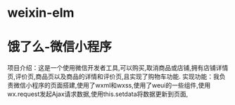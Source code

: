 ﻿# weixin-elm
# 饿了么-微信小程序

项目介绍：这是一个使用微信开发者工具,可以购买,取消商品或店铺,拥有店铺详情页,评价页,商品页以及商品的详情和评价页,且实现了购物车功能.
实现功能：我负责微信小程序的页面搭建,使用了wxml和wxss,使用了weui的一些组件,使用wx.request发起Ajax请求数据,使用this.setdata将数据更新到页面,

